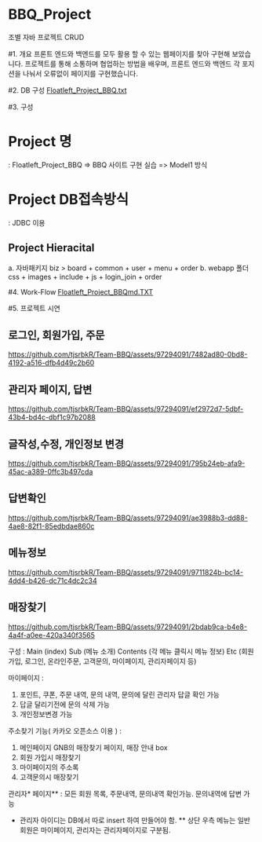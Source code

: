 # BBQ_Project
조별 자바 프로젝트 CRUD

#1. 개요
프론트 엔드와 백엔드를 모두 활용 할 수 있는 웹페이지를 찾아 구현해 보았습니다.
프로젝트를 통해 소통하며 협업하는 방법을 배우며, 프론트 엔드와 백엔드 각 포지션을 나눠서 오류없이 페이지를 구현했습니다.

#2. DB 구성
[Floatleft_Project_BBQ.txt](https://github.com/tjsrbkR/Team-BBQ/files/11876879/Floatleft_Project_BBQ.txt)


#3. 구성
# Project 명
  : Floatleft_Project_BBQ
   => BBQ 사이트 구현 실습
   => Model1 방식
   
# Project DB접속방식
  : JDBC 이용
  
## Project Hieracital
a. 자바패키지
   biz > board + common + user + menu + order
b. webapp 폴더
   css + images + include + js + login_join + order

#4. Work-Flow
[Floatleft_Project_BBQmd.TXT](https://github.com/tjsrbkR/Team-BBQ/files/11876906/Floatleft_Project_BBQmd.TXT)


#5. 프로젝트 시연  

<h2>로그인, 회원가입, 주문</h2>

https://github.com/tjsrbkR/Team-BBQ/assets/97294091/7482ad80-0bd8-4192-a516-dfb4d49c2b60

<h2>관리자 페이지, 답변 </h2>

https://github.com/tjsrbkR/Team-BBQ/assets/97294091/ef2972d7-5dbf-43b4-bd4c-dbf1c97b2088

<h2>글작성,수정, 개인정보 변경</h2>

https://github.com/tjsrbkR/Team-BBQ/assets/97294091/795b24eb-afa9-45ac-a389-0ffc3b497cda

<h2>답변확인</h2>

https://github.com/tjsrbkR/Team-BBQ/assets/97294091/ae3988b3-dd88-4ae8-82f1-85edbdae860c

<h2>메뉴정보</h2>

https://github.com/tjsrbkR/Team-BBQ/assets/97294091/9711824b-bc14-4dd4-b426-dc71c4dc2c34

<h2>매장찾기</h2>

https://github.com/tjsrbkR/Team-BBQ/assets/97294091/2bdab9ca-b4e8-4a4f-a0ee-420a340f3565


구성 :
 Main (index)
 Sub (메뉴 소개)
 Contents (각 메뉴 클릭시 메뉴 정보)
 Etc (회원가입, 로그인, 온라인주문, 고객문의, 마이페이지, 관리자페이지 등)

마이페이지 :
 1. 포인트, 쿠폰, 주문 내역, 문의 내역, 문의에 달린 관리자 답글 확인 가능
 2. 답글 달리기전에 문의 삭제 가능
 3. 개인정보변경 가능

주소찾기 기능( 카카오 오픈소스 이용 ) :
 1. 메인페이지 GNB의 매장찾기 페이지, 매장 안내 box
 2. 회원 가입시 매장찾기
 3. 마이페이지의 주소록
 4. 고객문의시 매장찾기

관리자* 페이지** : 모든 회원 목록, 주문내역, 문의내역 확인가능. 문의내역에 답변 가능
* 관리자 아이디는 DB에서 따로 insert 하여 만들어야 함.
** 상단 우측 메뉴는 일반회원은 마이페이지, 관리자는 관리자페이지로 구분됨.
